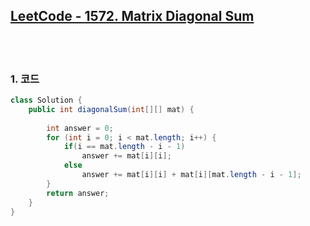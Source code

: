 [LeetCode - 1572. Matrix Diagonal Sum](https://leetcode.com/problems/matrix-diagonal-sum/)
-----------------

<br>
<br>

### 1. 코드

```java
class Solution {
    public int diagonalSum(int[][] mat) {
        
        int answer = 0;
        for (int i = 0; i < mat.length; i++) {
            if(i == mat.length - i - 1)
                answer += mat[i][i];
            else
                answer += mat[i][i] + mat[i][mat.length - i - 1];
        }
        return answer;
    }
}
```
